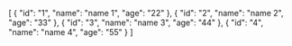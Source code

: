 [
    {
        "id": "1",
        "name": "name 1",
        "age": "22"
    },
    {
        "id": "2",
        "name": "name 2",
        "age": "33"
    },
    {
        "id": "3",
        "name": "name 3",
        "age": "44"
    },
    {
        "id": "4",
        "name": "name 4",
        "age": "55"
    }
]
